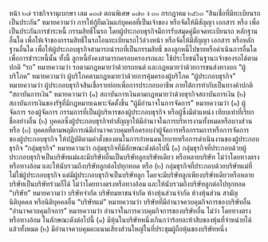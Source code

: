 หน้า ๒๗
ราชกิจจานุเบกษา
เลม ๑๓๗ ตอนพิเศษ ๑๗๓ ง
๓๐ กรกฎาคม ๒๕๖๓
“สินเชื่อที่มีทะเบียนรถเป็นประกัน” หมายความว่า การให้กู้ยืมเงินแก่บุคคลที่เป็นเจ้าของ
หรือจัดให้มีสัญญา เอกสาร หรือ
เพื่อเป็นประกันการชำระหนี้
กรรมสิทธิ์ในรถ โดยผู้ประกอบธุรกิจมีการรับสมุดคู่มือจดทะเบียนรถ
หลักฐานอื่นใด เพื่อให้เจ้าของกรรมสิทธิ์ในรถโอนทะเบียนรถไว้ล่วงหน้า
หรือจัดให้มีสัญญา เอกสาร หรือหลักฐานอื่นใด เพื่อให้ผู้ประกอบธุรกิจสามารถนำรถที่เป็นกรรมสิทธิ์
ของลูกหนี้ไปขายหรือดำเนินการอื่นใดเพื่อการชำระหนี้นั้น ทั้งนี้ ลูกหนี้ยังคงสามารถครอบครองรถและ
ใช้ประโยชน์ในฐานะเจ้าของรถได้ตามปกติ
“รถ” หมายความว่า รถตามกฎหมายว่าด้วยรถยนต์ และกฎหมายว่าด้วยการขนส่งทางบก
“ผู้บริโภค” หมายความว่า ผู้บริโภคตามกฎหมายว่าด้วยการคุ้มครองผู้บริโภค
“ผู้ประกอบธุรกิจ” หมายความว่า ผู้ประกอบธุรกิจสินเชื่อรายย่อยเพื่อการประกอบอาชีพ
ภายใต้การทํากับเป็นทางค้าปกติ
“สถาบันการเงิน” หมายความว่า
(๑) สถาบันการเงินตามกฎหมายว่าด้วยธุรกิจสถาบันการเงิน
(๒) สถาบันการเงินของรัฐที่มีกฎหมายเฉพาะจัดตั้งขึ้น
“ผู้มีอำนาจในการจัดการ” หมายความว่า
(๑) ผู้จัดการ รองผู้จัดการ กรรมการที่เป็นผู้บริหารของผู้ประกอบธุรกิจ หรือผู้ซึ่งมีตำแหน่ง
เทียบเท่าที่เรียกชื่ออย่างอื่น
(๒) บุคคลซึ่งผู้ประกอบธุรกิจทำสัญญาให้มีอำนาจในการบริหารงานทั้งหมดหรือบางส่วน หรือ
(๓) บุคคลที่ตามพฤติการณ์มีอำนาจควบคุมหรือครอบงำผู้จัดการหรือกรรมการหรือการจัดการ
ของผู้ประกอบธุรกิจ ให้ปฏิบัติตามคำสั่งของตนในการกำหนดนโยบายหรือการดำเนินงานของผู้ประกอบธุรกิจ
“กลุ่มธุรกิจ” หมายความว่า กลุ่มธุรกิจที่มีลักษณะดังต่อไปนี้
(๑) กลุ่มธุรกิจที่ประกอบด้วยผู้ประกอบธุรกิจเป็นบริษัทแม่และมีบริษัทอื่นเป็นบริษัทลูกบริษัทเดียว
หรือหลายบริษัท ไม่ว่าโดยทางตรงหรือทางอ้อม และให้นับรวมถึงบริษัทลูกต่อไปทุกทอด หรือ
(๒) กลุ่มธุรกิจที่ประกอบด้วยบริษัทแม่ที่ไม่ใช่ผู้ประกอบธุรกิจ แต่มีผู้ประกอบธุรกิจเป็นบริษัทลูก
โดยจะมีบริษัทลูกเพียงบริษัทเดียวหรือหลายบริษัทเป็นบริษัทร่วมก็ได้ ไม่ว่าโดยทางตรงหรือทางอ้อม
และให้นับรวมถึงบริษัทลูกต่อไปทุกทอด
“บริษัท” หมายความว่า บริษัทจำกัด บริษัทมหาชนจำกัด ห้างหุ้นส่วนจำกัด ห้างหุ้นส่วน
สามัญนิติบุคคล หรือนิติบุคคลอื่น
“บริษัทแม่” หมายความว่า บริษัทที่มีอำนาจควบคุมกิจการของบริษัทอื่น
“อำนาจควบคุมกิจการ” หมายความว่า อำนาจในการควบคุมกิจการของบริษัทอื่น ไม่ว่า
โดยทางตรงหรือทางอ้อม ในลักษณะดังต่อไปนี้
(๑) มีหุ้นในบริษัทหนึ่งเกินกว่าร้อยละห้าสิบของหุ้นที่จำหน่ายได้แล้วทั้งหมด
(๒) มีอำนาจควบคุมคะแนนเสียงส่วนใหญ่ในที่ประชุมผู้ถือหุ้นของบริษัทหนึ่ง
